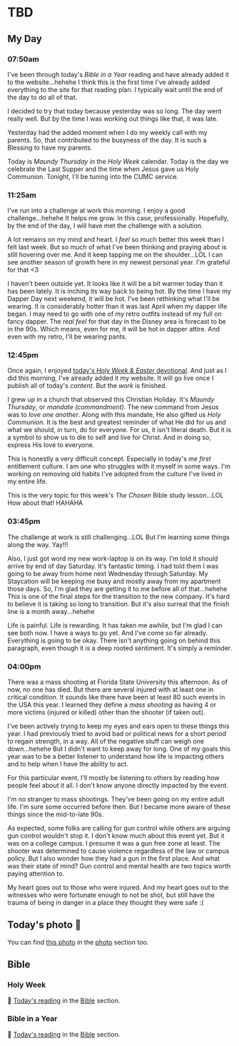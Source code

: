 # TBD

## My Day

### 07:50am

I've been through today's *Bible in a Year* reading and have already added it to the website...hehehe I think this is the first time I've already added everything to the site for that reading plan. I typically wait until the end of the day to do all of that.

I decided to try that today because yesterday was so long. The day went really well. But by the time I was working out things like that, it was late.

Yesterday had the added moment when I do my weekly call with my parents. So, that contributed to the busyness of the day. It is such a Blessing to have my parents.

Today is *Maundy Thursday* in the *Holy Week* calendar. Today is the day we celebrate the Last Supper and the time when Jesus gave us Holy Communion. Tonight, I'll be tuning into the CUMC service.

### 11:25am

I've run into a challenge at work this morning. I enjoy a good challenge...hehehe It helps me grow. In this case, professionally. Hopefully, by the end of the day, I will have met the challenge with a solution.

A lot remains on my mind and heart. I *feel* so much better this week than I felt last week. But so much of what I've been thinking and praying about is still hovering over me. And it keep tapping me on the shoulder...LOL I can see another season of growth here in my newest personal year. I'm grateful for that <3

I haven't been outside yet. It looks like it will be a bit warmer today than it has been lately. It is inching its way back to being hot. By the time I have my Dapper Day next weekend, it will be hot. I've been rethinking what I'll be wearing. It is considerably hotter than it was last April when my dapper life began. I may need to go with one of my retro outfits instead of my full on fancy dapper. The *real feel* for that day in the Disney area is forecast to be in the 90s. Which means, even for me, it will be hot in dapper attire. And even with my retro, I'll be wearing pants.

### 12:45pm

Once again, I enjoyed [today's *Holy Week & Easter* devotional](/bible/plans/holy-week-easter/5). And just as I did this morning, I've already added it my website. It will go live once I publish all of today's *content*. But the *work* is finished.

I grew up in a church that observed this Christian Holiday. It's *Maundy Thursday*, or *mandate (commandment)*. The new command from Jesus was to *love one another*. Along with this mandate, He also gifted us *Holy Communion*. It is the best and greatest reminder of what He did for us and what we should, in turn, do for everyone. For us, it isn't literal death. But it is a symbol to show us to die to self and live for Christ. And in doing so, express His love to everyone.

This is honestly a very difficult concept. Especially in today's *me first* entitlement culture. I am one who struggles with it myself in some ways. I'm working on removing old habits I've adopted from the culture I've lived in my entire life.

This is the very topic for this week's *The Chosen* Bible study lesson...LOL How about that! HAHAHA

### 03:45pm

The challenge at work is still challenging...LOL But I'm learning some things along the way. Yay!!!

Also, I just got word my new work-laptop is on its way. I'm told it should arrive by end of day Saturday. It's fantastic timing. I had told them I was going to be away from home next Wednesday through Saturday. My Staycation will be keeping me busy and mostly away from my apartment those days. So, I'm glad they are getting it to me before all of that...hehehe This is one of the final steps for the transition to the new company. It's hard to believe it is taking so long to transition. But it's also surreal that the finish line is a month away...hehehe

Life is painful. Life is rewarding. It has taken me awhile, but I'm glad I can see both now. I have a ways to go yet. And I've come so far already. Everything is going to be okay. There isn't anything going on behind this paragraph, even though it is a deep rooted sentiment. It's simply a reminder.

### 04:00pm

There was a mass shooting at Florida State University this afternoon. As of now, no one has died. But there are several injured with at least one in critical condition. It sounds like there have been at least 80 such events in the USA this year. I learned they define a *mass shooting* as having 4 or more victims (injured or killed) other than the shooter (if taken out).

I've been actively trying to keep my eyes and ears open to these things this year. I had previously tried to avoid bad or political news for a short period to regain strength, in a way. All of the negative stuff can weigh one down...hehehe But I didn't want to keep away for long. One of my goals this year was to be a better listener to understand how life is impacting others and to help when I have the ability to act.

For this particular event, I'll mostly be listening to others by reading how people feel about it all. I don't know anyone directly impacted by the event.

I'm no stranger to mass shootings. They've been going on my entire adult life. I'm sure some occurred before then. But I became more aware of these things since the mid-to-late 90s.

As expected, some folks are calling for gun control while others are arguing gun control wouldn't stop it. I don't know much about this event yet. But it was on a college campus. I presume it was a gun free zone at least. The shooter was determined to cause violence regardless of the law or campus policy. But I also wonder how they had a gun in the first place. And what was their state of mind? Gun control and mental health are two topics worth paying attention to.

My heart goes out to those who were injured. And my heart goes out to the witnesses who were fortunate enough to not be shot, but still have the trauma of being in danger in a place they thought they were safe :(



## Today's photo 📸

<!--@include: @/photos/photo-a-day/2025/04/16.md{3,}-->

You can find [this photo](/photos/photo-a-day/2025/04/16) in the [photo](/photos/) section too.

## Bible

### Holy Week

📖 [Today's reading](/bible/plans/holy-week-easter/5) in the [Bible](/bible/) section.

### Bible in a Year

📖 [Today's reading](/bible/plans/bible-in-a-year/04/17) in the [Bible](/bible/) section.